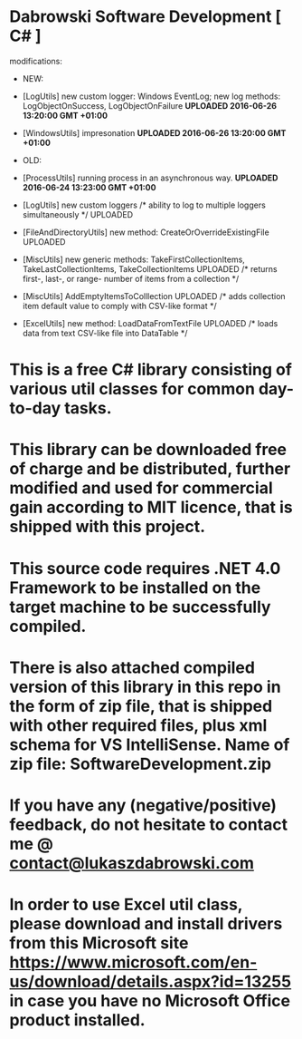 # Dabrowski Software Development [ C# ]

modifications:
- NEW:
 - [LogUtils]  new custom logger: Windows EventLog; new log methods: LogObjectOnSuccess, LogObjectOnFailure
  <strong>UPLOADED 2016-06-26 13:20:00 GMT +01:00</strong>
 - [WindowsUtils]  impresonation <strong>UPLOADED 2016-06-26 13:20:00 GMT +01:00</strong> 

- OLD:
 - [ProcessUtils] running process in an asynchronous way. <strong>UPLOADED 2016-06-24 13:23:00 GMT +01:00</strong>
 - [LogUtils] new custom loggers /* ability to log to multiple loggers simultaneously */ UPLOADED
 - [FileAndDirectoryUtils] new method: CreateOrOverrideExistingFile UPLOADED
 - [MiscUtils] new generic methods: TakeFirstCollectionItems, TakeLastCollectionItems, TakeCollectionItems UPLOADED /* returns first-, last-, or range- number of items from a collection */
 - [MiscUtils] AddEmptyItemsToColllection UPLOADED /* adds collection item default value to comply with CSV-like format */
 - [ExcelUtils] new method: LoadDataFromTextFile UPLOADED /* loads data from text CSV-like file into DataTable */


# This is a free C# library consisting of various util classes for common day-to-day tasks.

# This library can be downloaded free of charge and be distributed, further modified and used for commercial gain according to MIT licence, that is shipped with this project.
  
# This source code requires .NET 4.0 Framework to be installed on the target machine to be successfully compiled.

# There is also attached compiled version of this library in this repo in the form of zip file, that is shipped with other required files, plus xml schema for VS IntelliSense. Name of zip file: SoftwareDevelopment.zip

# If you have any (negative/positive) feedback, do not hesitate to contact me @ contact@lukaszdabrowski.com

# In order to use Excel util class, please download and install drivers from this Microsoft site https://www.microsoft.com/en-us/download/details.aspx?id=13255 in case you have no Microsoft Office product installed.

